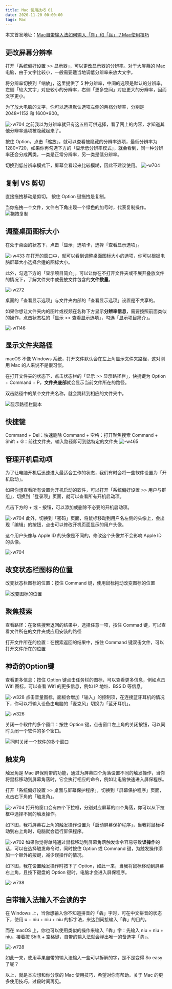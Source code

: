 ```yaml
---
title: Mac 使用技巧 01    
date: 2020-11-20 00:00:00    
tags: Mac       
--- 
```


本文首发地址：[Mac自带输入法如何输入「犇」和「焱」？Mac使用技巧](https://mp.weixin.qq.com/s/8RjUszGnObqTKLfrLi-FXw)   

## 更改屏幕分辨率
打开「系统偏好设置 >> 显示器」，可以更改显示器的分辨率。对于大屏幕的 Mac 电脑，由于文字比较小，一般需要适当地调低分辨率来放大文字。

将分辨率切换到「缩放」，这里提供了 5 种分辨率，中间的选项是默认的分辨率，左侧「较大文字」对应较小的分辨率，右侧「更多空间」对应更大的分辨率，因而文字更小。

为了放大电脑的文字，你可以选择默认选项左侧的两档分辨率，分别是 2048\*1152 和 1600\*900。

![-w704](http://cdn.penghh.fun/mweb/16056173580452.jpg)
之前我以为分辨率就只有这五档可供选择，看了网上的内容，才知道其他分辨率选项被隐藏起来了。

按住 Option，点击「缩放」，就可以查看被隐藏的分辨率选项，最低分辨率为 1280\*720，如果你再勾选下方的「显示低分辨率模式」，就会看到，同一种分辨率还会分成两类，一类是正常分辨率，另一类是低分辨率。

切换到低分辨率模式下，屏幕会看起来比较模糊，因此不建议使用。
![-w704](http://cdn.penghh.fun/mweb/16056183664124.jpg)
## 复制 VS 剪切

直接拖拽移动是剪切。
按住 Option 键拖拽是复制。

当你拖拽一个文件，文件右下角出现一个绿色的加号时，代表复制操作。
![拖拽复制](http://cdn.penghh.fun/mweb/%E6%8B%96%E6%8B%BD%E5%A4%8D%E5%88%B6.gif)
## 调整桌面图标大小
在处于桌面的状态下，点击「显示」选项卡，选择「查看显示选项」。

![-w433](http://cdn.penghh.fun/mweb/16056608939239.jpg)
在打开的窗口中，就可以看到调整桌面图标大小的选项，你可以根据电脑屏幕大小选择合适的图标大小。

此外，勾选下方的「显示项目简介」，可以让你在不打开文件夹或不展开叠放文件的情况下，了解文件夹中或叠放文件包含的**文件数量**。

![-w272](http://cdn.penghh.fun/mweb/16056628245983.jpg)

桌面的「查看显示选项」与文件夹内部的「查看显示选项」设置是不共享的。

如果你想让文件夹内的图片或视频在名称下方显示**分辨率信息**，需要按照前面类似的操作，点击状态栏的「显示 >> 查看显示选项」，勾选「显示项目简介」。

![-w1146](http://cdn.penghh.fun/mweb/16057482358664.jpg)
## 显示文件夹路径

macOS 不像 Windows 系统，打开文件默认会在左上角显示文件夹路径，这对刚用 Mac 的人来说不是很习惯。

在打开文件夹的状态下，点击状态栏的「显示 >> 显示路径栏」，快捷键为 Option + Command + P，**文件夹底部**就会显示当前文件所在的路径。

双击路径中的某个文件夹名称，就会跳转到相应的文件夹中。

![显示路径栏副本](http://cdn.penghh.fun/mweb/%E6%98%BE%E7%A4%BA%E8%B7%AF%E5%BE%84%E6%A0%8F%E5%89%AF%E6%9C%AC.jpg)
## 快捷键

Command + Del：快速删除
Command + 空格：打开聚焦搜索
Command + Shift + G：前往文件夹，输入路径即可到达特定的文件夹
![-w465](http://cdn.penghh.fun/mweb/16051953205391.jpg)
## 管理开机启动项
为了让电脑开机后迅速进入最适合工作的状态，我们有时会将一些软件设置为「开机启动」。

如果你想查看所有设置为开机启动的软件，可以打开「系统偏好设置 >> 用户与群组」，切换到「登录项」页面，就可以查看所有开机启动项。

点击下方的 + 或 - 按钮，可以添加或删除不必要的开机启动项。

![-w704](http://cdn.penghh.fun/mweb/16056624412092.jpg)
此外，切换到「密码」页面，将鼠标移动到用户名左侧的头像上，会出现「编辑」的按钮，点击可以修改开机页面显示的用户头像。

这个用户头像与 Apple ID 的头像是不同的，修改这个头像并不会影响 Apple ID 的头像。

![-w704](http://cdn.penghh.fun/mweb/16056625701806.jpg)
## 改变状态栏图标的位置

改变状态栏图标的位置：按住 Command 键，使用鼠标拖动改变图标的位置

![改变图标的位置](http://cdn.penghh.fun/mweb/%E6%94%B9%E5%8F%98%E5%9B%BE%E6%A0%87%E7%9A%84%E4%BD%8D%E7%BD%AE.gif)
## 聚焦搜索

查看路径：在聚焦搜索返回的结果中，选择任意一项，按住 Commad 键，可以查看文件所在的文件夹或应用安装的路径

打开文件所在的位置：在搜索返回的结果中，按住 Command 键双击文件，可以打开文件所在的位置

## 神奇的Option键

查看更多信息：按住 Option 键点击任务栏的图标，可以查看更多信息，例如点击 Wifi 图标，可以查看 Wifi 的更多信息，例如 IP 地址、BSSID 等信息。

![-w328](http://cdn.penghh.fun/mweb/16056212205170.jpg)
点击音量图标，面板会增加「输入」的控制项，在连接蓝牙耳机的情况下，你可以将输入设备由电脑的「麦克风」切换为「蓝牙耳机」。  

![-w326](http://cdn.penghh.fun/mweb/16056213330569.jpg)

关闭一个软件的多个窗口：按住 Option 键，点击窗口左上角的关闭按钮，可以同时关闭一个软件的多个窗口。  

![同时关闭一个软件的多个窗口](http://cdn.penghh.fun/mweb/%E5%90%8C%E6%97%B6%E5%85%B3%E9%97%AD%E4%B8%80%E4%B8%AA%E8%BD%AF%E4%BB%B6%E7%9A%84%E5%A4%9A%E4%B8%AA%E7%AA%97%E5%8F%A3.gif)
## 触发角

触发角是 Mac 屏保附带的功能，通过为屏幕四个角落设置不同的触发操作，当你将鼠标移动到屏幕角落时，它会执行相应的命令，例如让电脑快速进入屏保程序。  

打开「系统偏好设置 >> 桌面与屏幕保护程序」，切换到「屏幕保护程序」页面，点击右下角的「触发角」。

![-w704](http://cdn.penghh.fun/mweb/16056598115539.jpg)
打开的窗口会有四个下拉框，分别对应屏幕的四个角落，你可以从下拉框中选择不同的触发操作。

如下图，我将屏幕右上角的触发操作设置为「启动屏幕保护程序」，当我将鼠标移动到右上角时，电脑就会运行屏保程序。

![-w702](http://cdn.penghh.fun/mweb/16056603784633.jpg)
如果你觉得单纯通过鼠标移动到屏幕角落触发命令容易导致**误操作**的话，可以在选择触发命令时，同时按住 Option 或 Command 键，为触发操作添加一个额外的按键，减少误操作的情况。

如下图，我在设置触发操作时按下了 Option，如此一来，当我将鼠标移动到屏幕右上角，且按下键盘的 Option 键时，电脑才会进入屏保程序。

![-w738](http://cdn.penghh.fun/mweb/16056605728240.jpg)
## 自带输入法输入不会读的字

在 Windows 上，当你想输入你不知道拼音的「犇」字时，可在中文拼音的状态下，使用 u + niu + niu + niu 的拆字法，来达到间接输入「犇」的目的。

而在 macOS 上，你也可以使用类似的操作来输入「犇」字：先输入 niu + niu + niu，接着按 Shift + 空格键，自带的输入法就会弹出唯一的备选字「犇」。

![-w728](http://cdn.penghh.fun/mweb/16058002823333.jpg)

如此一来，使用苹果自带的输入法输入一些可以拆解的字，是不是变得 So easy 了呢？

以上，就是本次想和你分享的 Mac 使用技巧，希望对你有帮助。关于 Mac 的更多使用技巧，过段时间再见。   

